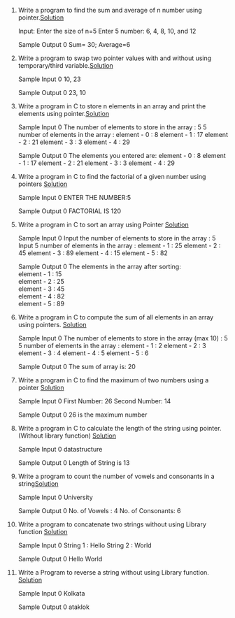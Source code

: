 1. Write a program to find the sum and average of n number using pointer.[Solution](1_Sum_and_avg.c)

   Input: Enter the size of n=5
   Enter 5 number: 6, 4, 8, 10, and 12

   Sample Output 0
   Sum= 30; Average=6

2. Write a program to swap two pointer values with and without using temporary/third variable.[Solution](2_Swap.c)

   Sample Input 0
   10, 23

   Sample Output 0
   23, 10

3. Write a program in C to store n elements in an array and print the elements using pointer.[Solution](3_Array.c)

   Sample Input 0
   The number of elements to store in the array : 5
   5 number of elements in the array :
   element - 0 : 8
   element - 1 : 17
   element - 2 : 21
   element - 3 : 3
   element - 4 : 29

   Sample Output 0
   The elements you entered are:
   element - 0 : 8
   element - 1 : 17
   element - 2 : 21
   element - 3 : 3
   element - 4 : 29

4. Write a program in C to find the factorial of a given number using pointers [Solution](4_Fact_pointer.c)

   Sample Input 0
   ENTER THE NUMBER:5

   Sample Output 0
   FACTORIAL IS 120

5. Write a program in C to sort an array using Pointer [Solution](5_Sort_pointer.c)

   Sample Input 0
   Input the number of elements to store in the array : 5
   Input 5 number of elements in the array :
   element - 1 : 25
   element - 2 : 45
   element - 3 : 89
   element - 4 : 15
   element - 5 : 82

   Sample Output 0
   The elements in the array after sorting:  
   element - 1 : 15  
   element - 2 : 25  
   element - 3 : 45  
   element - 4 : 82  
   element - 5 : 89

6. Write a program in C to compute the sum of all elements in an array using pointers. [Solution](6_Sum_arr.c)

   Sample Input 0
   The number of elements to store in the array (max 10) : 5
   5 number of elements in the array :
   element - 1 : 2
   element - 2 : 3
   element - 3 : 4
   element - 4 : 5
   element - 5 : 6

   Sample Output 0
   The sum of array is: 20

7. Write a program in C to find the maximum of two numbers using a pointer [Solution](7_Max.c)

   Sample Input 0
   First Number: 26
   Second Number: 14

   Sample Output 0
   26 is the maximum number

8. Write a program in C to calculate the length of the string using pointer.(Without library function) [Solution](8_Strlen.c)

   Sample Input 0
   datastructure

   Sample Output 0
   Length of String is 13

9. Write a program to count the number of vowels and consonants in a string[Solution](9_Vow_Cons.c)

   Sample Input 0
   University

   Sample Output 0
   No. of Vowels : 4
   No. of Consonants: 6

10. Write a program to concatenate two strings without using Library function [Solution](10_Concat.c)

    Sample Input 0
    String 1 : Hello
    String 2 : World

    Sample Output 0
    Hello World

11. Write a Program to reverse a string without using Library function. [Solution](11_Revstr.c)

    Sample Input 0
    Kolkata

    Sample Output 0
    ataklok
